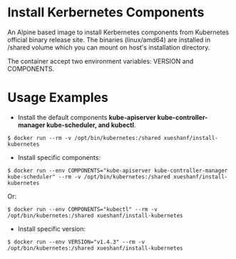 # Install Kerbernetes Components

An Alpine based image to install Kerbernetes components from Kubernetes official binary release site. 
The binaries (linux/amd64) are installed in /shared volume which you can mount on host's installation directory.

The container accept two environment variables: VERSION and COMPONENTS.

# Usage Examples

* Install the default components __kube-apiserver kube-controller-manager kube-scheduler, and kubectl__.

```
$ docker run --rm -v /opt/bin/kubernetes:/shared xueshanf/install-kubernetes
```

* Install specific components:
```
$ docker run --env COMPONENTS="kube-apiserver kube-controller-manager kube-scheduler" --rm -v /opt/bin/kubernetes:/shared xueshanf/install-kubernetes
```
  Or:
```
$ docker run --env COMPONENTS="kubectl" --rm -v /opt/bin/kubernetes:/shared xueshanf/install-kubernetes
```

* Install specific version:

```
$ docker run --env VERSION="v1.4.3" --rm -v /opt/bin/kubernetes:/shared xueshanf/install-kubernetes
```
